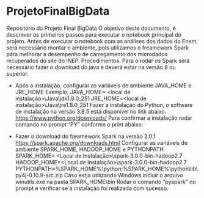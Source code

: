 # ProjetoFinalBigData
Repositório do Projeto Final BigData
O objetivo deste documento, é descrever os primeiros passos para executar o notebook principal do projeto.
Antes de executar o notebook com as análises dos dados do Enem, será necessário montar o ambiente, pois utilizamos o freamework Spark para melhorar a desempenho de carregamento dos microdados recuperados do site do INEP.
Procedimentos.
Para o rodar os Spark será necessário fazer o download do java e deverá estar na versão 8 ou superior.
- Após a instalação, configurar as variáveis de ambiente JAVA_HOME e JRE_HOME 
Exemplo:
JAVA_HOME= <local de instalação>\Java\jdk1.8.0_251
JRE_HOME=<local de instalação>\Java\jre1.8.0_251 
Fazer a instalação do Python, o software de instalação na versão 3.8.5 está disponível no link abaixo.
https://www.python.org/downloads/
Para confirmar a instalação rodar comando no prompt “PY” conforme o print abaixo:
 
- Fazer o download do freamework Spark na versão 3.0.1
https://spark.apache.org/downloads.html
Configurar as variáveis de ambiente SPARK_HOME, HADOOP_HOME  e PYTHONPATH
SPARK_HOME= <Local de Instalação>\spark-3.0.0-bin-hadoop2.7
HADOOP_HOME=<Local de Instalação>\spark-3.0.0-bin-hadoop2.7
PYTHONPATH=%SPARK_HOME%\python;%SPARK_HOME%\python\lib\py4j-0.10.9-src.zip
Caso estja utilizando Windows incluir o arquivo winutils.exe na pasta SPARK_HOME\bin
Rodar o comando “pyspark” no prompt e verificar se a instalação foi realizada com sucesso.
 	
